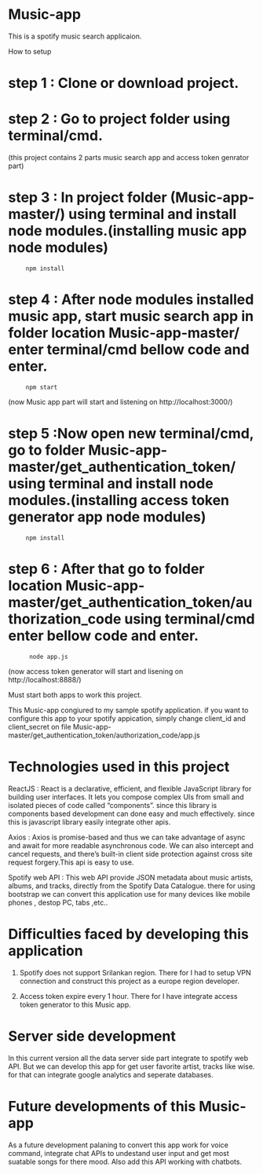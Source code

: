 # Music-app
This is a spotify music search applicaion.

How to setup
# step 1 : Clone or download project.
# step 2 : Go to project folder using terminal/cmd.
(this project contains 2 parts music search app and access token genrator part)
# step 3 : In project folder (Music-app-master/) using terminal and install node modules.(installing music app node modules)

         npm install 
         
# step 4 : After node modules installed music app, start music search app in folder location Music-app-master/ enter terminal/cmd bellow code and enter.


         npm start
(now Music app part will start and listening on http://localhost:3000/)

# step 5 :Now open new terminal/cmd, go to folder Music-app-master/get_authentication_token/ using terminal and install node modules.(installing access token generator app node modules)

         npm install

# step 6 : After that go to folder location Music-app-master/get_authentication_token/authorization_code using terminal/cmd enter bellow code and enter.
          
          node app.js
(now access token generator will start and lisening on http://localhost:8888/)

Must start both apps to work this project.


This Music-app congiured to my sample spotify application. if you want to configure this app to your spotify appication, simply change client_id and client_secret on file Music-app-master/get_authentication_token/authorization_code/app.js

# Technologies used in this project

ReactJS :
React is a declarative, efficient, and flexible JavaScript library for building user interfaces. It lets you compose complex UIs from small and isolated pieces of code called “components”. since this library is components based development can done easy and much effectively. since this is javascript library easily integrate other apis.

Axios :
Axios is promise-based and thus we can take advantage of async and await for more readable asynchronous code. We can also intercept and cancel requests, and there’s built-in client side protection against cross site request forgery.This api is easy to use.

Spotify web API : 
This web API provide JSON metadata about music artists, albums, and tracks, directly from the Spotify Data Catalogue. there for using bootstrap we can convert this application use for many devices like mobile phones , destop PC, tabs ,etc..


# Difficulties faced by developing this application

1. Spotify does not support Srilankan region.
   There for I had to setup VPN connection and construct this project as a europe region developer.

2. Access token expire every 1 hour.
   There for I have integrate access token generator to this Music app.
   
# Server side development

 In this current version all the data server side part integrate to spotify web API. But we can develop this app for get user favorite artist, tracks like wise. for that can integrate google analytics and seperate databases.
 
# Future developments of this Music-app

 As a future development palaning to convert this app work for voice command, integrate chat APIs to undestand user input and get most suatable songs for there mood. Also add this API working with chatbots.



